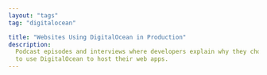 ```yaml
---
layout: "tags"
tag: "digitalocean"

title: "Websites Using DigitalOcean in Production"
description:
  Podcast episodes and interviews where developers explain why they chose
  to use DigitalOcean to host their web apps.
---
```


